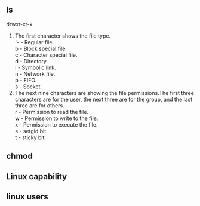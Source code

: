 ## ls  
drwxr-xr-x  
1. The first character shows the file type.  
'- - Regular file.  
b - Block special file.  
c - Character special file.  
d - Directory.  
l - Symbolic link.  
n - Network file.  
p - FIFO.  
s - Socket.  
2. The next nine characters are showing the file permissions.The first three characters are for the user, the next three are for the group, and the last three are for others.  
r - Permission to read the file.  
w - Permission to write to the file.  
x - Permission to execute the file.  
s - setgid bit.  
t - sticky bit.  
## chmod  
## Linux capability  
## linux users  
